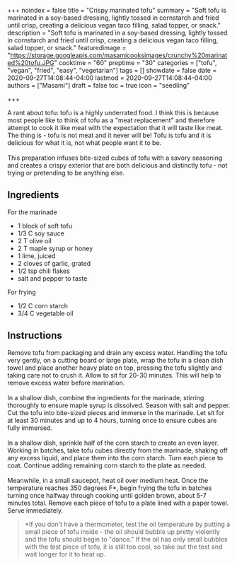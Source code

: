 +++
noindex = false
title = "Crispy marinated tofu"
summary = "Soft tofu is marinated in a soy-based dressing, lightly tossed in cornstarch and fried until crisp, creating a delicious vegan taco filling, salad topper, or snack."
description = "Soft tofu is marinated in a soy-based dressing, lightly tossed in cornstarch and fried until crisp, creating a delicious vegan taco filling, salad topper, or snack."
featuredimage = "https://storage.googleapis.com/masamicooksimages/crunchy%20marinated%20tofu.JPG"
cooktime = "60"
preptime = "30"
categories = ["tofu", "vegan", "fried", "easy", "vegetarian"]
tags = []
showdate = false
date = 2020-09-27T14:08:44-04:00
lastmod = 2020-09-27T14:08:44-04:00
authors = ["Masami"]
draft = false
toc = true
icon = "seedling"

+++

A rant about tofu: tofu is a highly underrated food. I think this is because most people like to think of tofu as a "meat replacement" and therefore attempt to cook it like meat with the expectation that it will taste like meat. The thing is - tofu is not meat and it never will be! Tofu is tofu and it is delicious for what it is, not what people want it to be.\
\
This preparation infuses bite-sized cubes of tofu with a savory seasoning and creates a crispy exterior that are both delicious and distinctly tofu - not trying or pretending to be anything else.

## Ingredients
For the marinade
- 1 block of soft tofu
- 1/3 C soy sauce
- 2 T olive oil
- 2 T maple syrup or honey
- 1 lime, juiced
- 2 cloves of garlic, grated
- 1/2 tsp chili flakes
- salt and pepper to taste

For frying
- 1/2 C corn starch
- 3/4 C vegetable oil

## Instructions
Remove tofu from packaging and drain any excess water. Handling the tofu very gently, on a cutting board or large plate, wrap the tofu in a clean dish towel and place another heavy plate on top, pressing the tofu slightly and taking care not to crush it. Allow to sit for 20-30 minutes. This will help to remove excess water before marination.\
\
In a shallow dish, combine the ingredients for the marinade, stirring thoroughly to ensure maple syrup is dissolved. Season with salt and pepper. Cut the tofu into bite-sized pieces and immerse in the marinade. Let sit for at least 30 minutes and up to 4 hours, turning once to ensure cubes are fully immersed.\
\
In a shallow dish, sprinkle half of the corn starch to create an even layer. Working in batches, take tofu cubes directly from the marinade, shaking off any excess liquid, and place them into the corn starch. Turn each piece to coat. Continue adding remaining corn starch to the plate as needed.\
\
Meanwhile, in a small saucepot, heat oil over medium heat. Once the temperature reaches 350 degrees F*, begin frying the tofu in batches turning once halfway through cooking until golden brown, about 5-7 minutes total. Remove each piece of tofu to a plate lined with a paper towel. Serve immediately.

> *If you don't have a thermometer, test the oil temperature by putting a small piece of tofu inside - the oil should bubble up pretty violently and the tofu should begin to "dance." If the oil has only small bubbles with the test piece of tofu, it is still too cool, so take out the test and wait longer for it to heat up.

